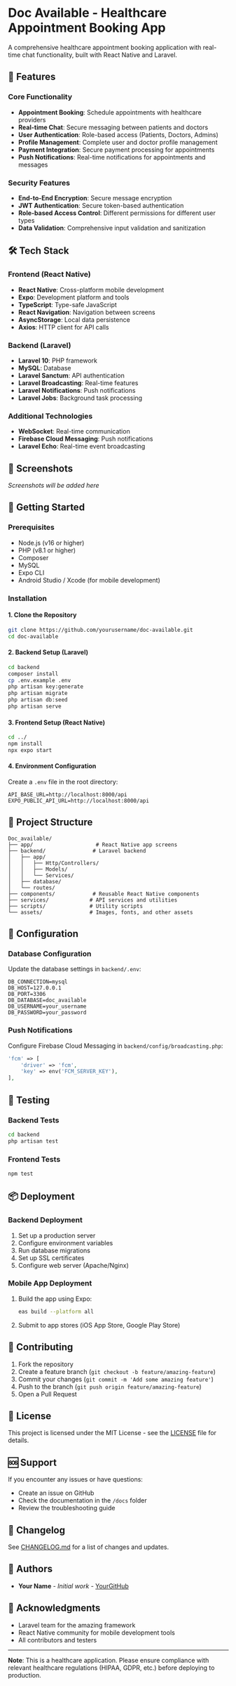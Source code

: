 # Doc Available - Healthcare Appointment Booking App

A comprehensive healthcare appointment booking application with real-time chat functionality, built with React Native and Laravel.

## 🏥 Features

### Core Functionality
- **Appointment Booking**: Schedule appointments with healthcare providers
- **Real-time Chat**: Secure messaging between patients and doctors
- **User Authentication**: Role-based access (Patients, Doctors, Admins)
- **Profile Management**: Complete user and doctor profile management
- **Payment Integration**: Secure payment processing for appointments
- **Push Notifications**: Real-time notifications for appointments and messages

### Security Features
- **End-to-End Encryption**: Secure message encryption
- **JWT Authentication**: Secure token-based authentication
- **Role-based Access Control**: Different permissions for different user types
- **Data Validation**: Comprehensive input validation and sanitization

## 🛠 Tech Stack

### Frontend (React Native)
- **React Native**: Cross-platform mobile development
- **Expo**: Development platform and tools
- **TypeScript**: Type-safe JavaScript
- **React Navigation**: Navigation between screens
- **AsyncStorage**: Local data persistence
- **Axios**: HTTP client for API calls

### Backend (Laravel)
- **Laravel 10**: PHP framework
- **MySQL**: Database
- **Laravel Sanctum**: API authentication
- **Laravel Broadcasting**: Real-time features
- **Laravel Notifications**: Push notifications
- **Laravel Jobs**: Background task processing

### Additional Technologies
- **WebSocket**: Real-time communication
- **Firebase Cloud Messaging**: Push notifications
- **Laravel Echo**: Real-time event broadcasting

## 📱 Screenshots

*Screenshots will be added here*

## 🚀 Getting Started

### Prerequisites
- Node.js (v16 or higher)
- PHP (v8.1 or higher)
- Composer
- MySQL
- Expo CLI
- Android Studio / Xcode (for mobile development)

### Installation

#### 1. Clone the Repository
```bash
git clone https://github.com/yourusername/doc-available.git
cd doc-available
```

#### 2. Backend Setup (Laravel)
```bash
cd backend
composer install
cp .env.example .env
php artisan key:generate
php artisan migrate
php artisan db:seed
php artisan serve
```

#### 3. Frontend Setup (React Native)
```bash
cd ../
npm install
npx expo start
```

#### 4. Environment Configuration
Create a `.env` file in the root directory:
```env
API_BASE_URL=http://localhost:8000/api
EXPO_PUBLIC_API_URL=http://localhost:8000/api
```

## 📁 Project Structure

```
Doc_available/
├── app/                    # React Native app screens
├── backend/               # Laravel backend
│   ├── app/
│   │   ├── Http/Controllers/
│   │   ├── Models/
│   │   └── Services/
│   ├── database/
│   └── routes/
├── components/            # Reusable React Native components
├── services/             # API services and utilities
├── scripts/              # Utility scripts
└── assets/               # Images, fonts, and other assets
```

## 🔧 Configuration

### Database Configuration
Update the database settings in `backend/.env`:
```env
DB_CONNECTION=mysql
DB_HOST=127.0.0.1
DB_PORT=3306
DB_DATABASE=doc_available
DB_USERNAME=your_username
DB_PASSWORD=your_password
```

### Push Notifications
Configure Firebase Cloud Messaging in `backend/config/broadcasting.php`:
```php
'fcm' => [
    'driver' => 'fcm',
    'key' => env('FCM_SERVER_KEY'),
],
```

## 🧪 Testing

### Backend Tests
```bash
cd backend
php artisan test
```

### Frontend Tests
```bash
npm test
```

## 📦 Deployment

### Backend Deployment
1. Set up a production server
2. Configure environment variables
3. Run database migrations
4. Set up SSL certificates
5. Configure web server (Apache/Nginx)

### Mobile App Deployment
1. Build the app using Expo:
   ```bash
   eas build --platform all
   ```
2. Submit to app stores (iOS App Store, Google Play Store)

## 🤝 Contributing

1. Fork the repository
2. Create a feature branch (`git checkout -b feature/amazing-feature`)
3. Commit your changes (`git commit -m 'Add some amazing feature'`)
4. Push to the branch (`git push origin feature/amazing-feature`)
5. Open a Pull Request

## 📄 License

This project is licensed under the MIT License - see the [LICENSE](LICENSE) file for details.

## 🆘 Support

If you encounter any issues or have questions:
- Create an issue on GitHub
- Check the documentation in the `/docs` folder
- Review the troubleshooting guide

## 🔄 Changelog

See [CHANGELOG.md](CHANGELOG.md) for a list of changes and updates.

## 👥 Authors

- **Your Name** - *Initial work* - [YourGitHub](https://github.com/yourusername)

## 🙏 Acknowledgments

- Laravel team for the amazing framework
- React Native community for mobile development tools
- All contributors and testers

---

**Note**: This is a healthcare application. Please ensure compliance with relevant healthcare regulations (HIPAA, GDPR, etc.) before deploying to production.
